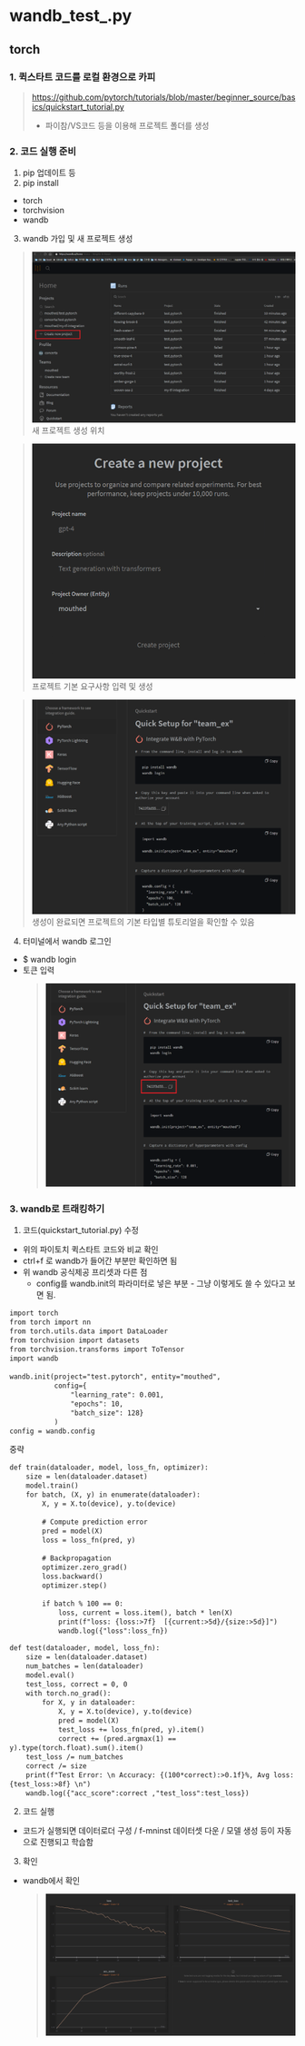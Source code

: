 # wandb_test_.py

## torch

### 1. 퀵스타트 코드를 로컬 환경으로 카피
>https://github.com/pytorch/tutorials/blob/master/beginner_source/basics/quickstart_tutorial.py
> - 파이참/VS코드 등을 이용해 프로젝트 폴더를 생성

### 2. 코드 실행 준비
1. pip 업데이트 등
2. pip install
  - torch
  - torchvision
  - wandb    
3. wandb 가입 및 새 프로젝트 생성
> ![](./ex_img/wnb_new.png)
> 새 프로젝트 생성 위치

> ![1](./ex_img/new_create.png)
> 프로젝트 기본 요구사항 입력 및 생성

> ![2](./ex_img/new_type.png)
> 생성이 완료되면 프로젝트의 기본 타입별 튜토리얼을 확인할 수 있음

4. 터미널에서 wandb 로그인
  - $ wandb login
  - 토큰 입력
    > ![3](./ex_img/token.png)

### 3. wandb로 트래킹하기
1. 코드(quickstart_tutorial.py) 수정
  - 위의 파이토치 퀵스타트 코드와 비교 확인
  - ctrl+f 로 wandb가 들어간 부분만 확인하면 됨
  - 위 wandb 공식제공 프리셋과 다른 점
    - config를 wandb.init의 파라미터로 넣은 부분 - 그냥 이렇게도 쓸 수 있다고 보면 됨.
```
import torch
from torch import nn
from torch.utils.data import DataLoader
from torchvision import datasets
from torchvision.transforms import ToTensor
import wandb

wandb.init(project="test.pytorch", entity="mouthed",
           config={
               "learning_rate": 0.001,
               "epochs": 10,
               "batch_size": 128}
           )
config = wandb.config
```
중략
```
def train(dataloader, model, loss_fn, optimizer):
    size = len(dataloader.dataset)
    model.train()
    for batch, (X, y) in enumerate(dataloader):
        X, y = X.to(device), y.to(device)

        # Compute prediction error
        pred = model(X)
        loss = loss_fn(pred, y)

        # Backpropagation
        optimizer.zero_grad()
        loss.backward()
        optimizer.step()

        if batch % 100 == 0:
            loss, current = loss.item(), batch * len(X)
            print(f"loss: {loss:>7f}  [{current:>5d}/{size:>5d}]")
            wandb.log({"loss":loss_fn})
```

```
def test(dataloader, model, loss_fn):
    size = len(dataloader.dataset)
    num_batches = len(dataloader)
    model.eval()
    test_loss, correct = 0, 0
    with torch.no_grad():
        for X, y in dataloader:
            X, y = X.to(device), y.to(device)
            pred = model(X)
            test_loss += loss_fn(pred, y).item()
            correct += (pred.argmax(1) == y).type(torch.float).sum().item()
    test_loss /= num_batches
    correct /= size
    print(f"Test Error: \n Accuracy: {(100*correct):>0.1f}%, Avg loss: {test_loss:>8f} \n")
    wandb.log({"acc_score":correct ,"test_loss":test_loss})
 ```

2. 코드 실행
  - 코드가 실행되면 데이터로더 구성 / f-mninst 데이터셋 다운 / 모델 생성 등이 자동으로 진행되고 학습함
3. 확인
  - wandb에서 확인
    >![4](./ex_img/log.png)

